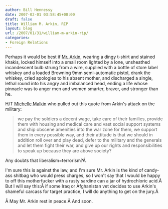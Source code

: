 ```yaml
---
author: Bill Hennessy
date: 2007-02-01 03:58:45+00:00
draft: false
title: William M. Arkin, RIP
layout: blog
url: /2007/01/31/william-m-arkin-rip/
categories:
- Foreign Relations
---
```


Perhaps it would be best if [Mr. Arkin](https://blog.washingtonpost.com/earlywarning/2007/01/the_troops_also_need_to_suppor.html), wearing a dingy t-shirt and stained khakis, locked himself into a small room lighted by a lone, unsheathed incandescent bulb strung from a wire, supplied with a bottle of store label whiskey and a loaded Browning 9mm semi-automatic pistol, drank the whiskey, cried apologies to his absent mother, and discharged a single, lethal round into his angry and imbalanced head, ending a life whose pinnacle was to anger men and women smarter, braver, and stronger than he.

H/T [Michelle Malkin](https://michellemalkin.com/archives/006804.htm) who pulled out this quote from Arkin's attack on the military:


> we pay the soldiers a decent wage, take care of their families, provide them with housing and medical care and vast social support systems and ship obscene amenities into the war zone for them, we support them in every possible way, and their attitude is that we should in addition roll over and play dead, defer to the military and the generals and let them fight their war, and give up our rights and responsibilities to speak up because they are above society?


Any doubts that liberalism=terrorism?Â

I'm sure this is against the law, and I'm sure Mr. Arkin is the kind of candy-ass shitbag who would press charges, so I won't say that I would be happy to off this motherfucker with a rusty sardine can a jar of hydrochloric acid.Â  But I will say this:Â  if some Iraq or Afghanistan vet decides to use Arkin's shameful carcass for target practice, I will do anything to get on the jury.Â

Â May Mr. Arkin rest in peace.Â  And soon.
